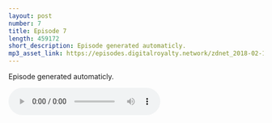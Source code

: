 ```yaml
---
layout: post
number: 7
title: Episode 7
length: 459172
short_description: Episode generated automaticly.
mp3_asset_link: https://episodes.digitalroyalty.network/zdnet_2018-02-18_02-17-54.mp3
---
```


Episode generated automaticly.

<audio controls>
    <source src="{{ page.mp3_asset_link }}" type="audio/mpeg">
</audio>